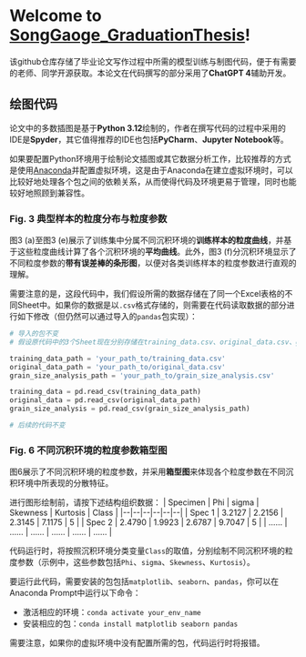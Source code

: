 # Welcome to [SongGaoge_GraduationThesis](https://github.com/SongGaoge15/SongGaoge_GraduationThesis/tree/main)!

该github仓库存储了毕业论文写作过程中所需的模型训练与制图代码，便于有需要的老师、同学开源获取。本论文在代码撰写的部分采用了**ChatGPT 4**辅助开发。

## 绘图代码
论文中的多数插图是基于**Python 3.12**绘制的，作者在撰写代码的过程中采用的IDE是**Spyder**，其它值得推荐的IDE也包括**PyCharm**、**Jupyter Notebook**等。

如果要配置Python环境用于绘制论文插图或其它数据分析工作，比较推荐的方式是使用[Anaconda](https://www.anaconda.com/)并配置虚拟环境，这是由于Anaconda在建立虚拟环境时，可以比较好地处理各个包之间的依赖关系，从而使得代码及环境更易于管理，同时也能较好地照顾到兼容性。

### Fig. 3 典型样本的粒度分布与粒度参数

图3 (a)至图3 (e)展示了训练集中分属不同沉积环境的**训练样本的粒度曲线**，并基于这些粒度曲线计算了各个沉积环境的**平均曲线**。此外，图3 (f)分沉积环境显示了不同粒度参数的**带有误差棒的条形图**，以便对各类训练样本的粒度参数进行直观的理解。

需要注意的是，这段代码中，我们假设所需的数据存储在了同一个Excel表格的不同Sheet中。如果你的数据是以`.csv`格式存储的，则需要在代码读取数据的部分进行如下修改（但仍然可以通过导入的`pandas`包实现）：
``` Python
# 导入的包不变
# 假设原代码中的3个Sheet现在分别存储在training_data.csv、original_data.csv、grain_size_analysis.csv中

training_data_path = 'your_path_to/training_data.csv'
original_data_path = 'your_path_to/original_data.csv'
grain_size_analysis_path = 'your_path_to/grain_size_analysis.csv'

training_data = pd.read_csv(training_data_path)
original_data = pd.read_csv(original_data_path)
grain_size_analysis = pd.read_csv(grain_size_analysis_path)

# 后续的代码不变
```

### Fig. 6 不同沉积环境的粒度参数箱型图
图6展示了不同沉积环境的粒度参数，并采用**箱型图**来体现各个粒度参数在不同沉积环境中所表现的分散特征。

进行图形绘制前，请按下述结构组织数据：
| Specimen | Phi | sigma | Skewness | Kurtosis | Class |
|--|--|--|--|--|--|
| Spec 1 | 3.2127 | 2.2156 | 2.3145 | 7.1175 | 5 |
| Spec 2 | 2.4790 | 1.9923 | 2.6787 | 9.7047 | 5 |
| …… | …… | …… | …… | …… | …… |

代码运行时，将按照沉积环境分类变量`Class`的取值，分别绘制不同沉积环境的粒度参数（示例中，这些参数包括`Phi`、`sigma`、`Skewness`、`Kurtosis`）。

要运行此代码，需要安装的包包括`matplotlib`、`seaborn`、`pandas`，你可以在Anaconda Prompt中运行以下命令：
 - 激活相应的环境：`conda activate your_env_name`
 - 安装相应的包：`conda install matplotlib seaborn pandas`

需要注意，如果你的虚拟环境中没有配置所需的包，代码运行时将报错。
